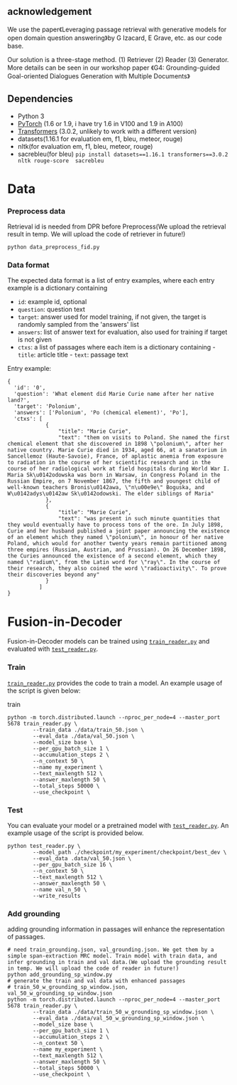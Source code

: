 ## acknowledgement
We use the paper《Leveraging passage retrieval with generative models for open domain question answering》by G Izacard, E Grave, etc. as our code base.

Our solution is a three-stage method. (1) Retriever (2) Reader (3) Generator. More details can be seen in our workshop paper 《G4: Grounding-guided Goal-oriented Dialogues Generation with Multiple Documents》

## Dependencies
- Python 3
- [PyTorch](http://pytorch.org/) (1.6 or 1.9, i have try 1.6 in V100 and 1.9 in A100)
- [Transformers](http://huggingface.co/transformers/) (3.0.2, unlikely to work with a different version)
- datasets(1.16.1 for evaluation em, f1, bleu, meteor, rouge)
- nltk(for evaluation em, f1, bleu, meteor, rouge)
- sacrebleu(for bleu)
`pip install datasets==1.16.1 transformers==3.0.2 nltk rouge-score  sacrebleu`


# Data
### Preprocess data

Retrieval id is needed from DPR before Preprocess(We upload the retrieval result in temp. We will upload the code of retriever in future!)
```shell
python data_preprocess_fid.py
```

### Data format

The expected data format is a list of entry examples, where each entry example is a dictionary containing
- `id`: example id, optional
- `question`: question text
- `target`: answer used for model training, if not given, the target is randomly sampled from the 'answers' list
- `answers`: list of answer text for evaluation, also used for training if target is not given
- `ctxs`: a list of passages where each item is a dictionary containing
        - `title`: article title
        - `text`: passage text

Entry example:
```
{
  'id': '0',
  'question': 'What element did Marie Curie name after her native land?',
  'target': 'Polonium',
  'answers': ['Polonium', 'Po (chemical element)', 'Po'],
  'ctxs': [
            {
                "title": "Marie Curie",
                "text": "them on visits to Poland. She named the first chemical element that she discovered in 1898 \"polonium\", after her native country. Marie Curie died in 1934, aged 66, at a sanatorium in Sancellemoz (Haute-Savoie), France, of aplastic anemia from exposure to radiation in the course of her scientific research and in the course of her radiological work at field hospitals during World War I. Maria Sk\u0142odowska was born in Warsaw, in Congress Poland in the Russian Empire, on 7 November 1867, the fifth and youngest child of well-known teachers Bronis\u0142awa, \"n\u00e9e\" Boguska, and W\u0142adys\u0142aw Sk\u0142odowski. The elder siblings of Maria"
            },
            {
                "title": "Marie Curie",
                "text": "was present in such minute quantities that they would eventually have to process tons of the ore. In July 1898, Curie and her husband published a joint paper announcing the existence of an element which they named \"polonium\", in honour of her native Poland, which would for another twenty years remain partitioned among three empires (Russian, Austrian, and Prussian). On 26 December 1898, the Curies announced the existence of a second element, which they named \"radium\", from the Latin word for \"ray\". In the course of their research, they also coined the word \"radioactivity\". To prove their discoveries beyond any"
            }
          ]
}
```

# Fusion-in-Decoder

Fusion-in-Decoder models can be trained using [`train_reader.py`](train_reader.py) and evaluated with [`test_reader.py`](test_reader.py).

### Train

[`train_reader.py`](train_reader.py) provides the code to train a model. An example usage of the script is given below:

train
```shell
python -m torch.distributed.launch --nproc_per_node=4 --master_port 5678 train_reader.py \
        --train_data ./data/train_50.json \
        --eval_data ./data/val_50.json \
        --model_size base \
        --per_gpu_batch_size 1 \
        --accumulation_steps 2 \
        --n_context 50 \
        --name my_experiment \
        --text_maxlength 512 \
        --answer_maxlength 50 \
        --total_steps 50000 \
        --use_checkpoint \
```

### Test

You can evaluate your model or a pretrained model with [`test_reader.py`](test_reader.py). An example usage of the script is provided below.

```shell
python test_reader.py \
        --model_path ./checkpoint/my_experiment/checkpoint/best_dev \
        --eval_data .data/val_50.json \
        --per_gpu_batch_size 16 \
        --n_context 50 \
        --text_maxlength 512 \
        --answer_maxlength 50 \
        --name val_n_50 \
        --write_results
```

### Add grounding

adding grounding information in passages will enhance the representation of passages.
```shell
# need train_grounding.json, val_grounding.json. We get them by a simple span-extraction MRC model. Train model with train data, and infer grounding in train and val data.(We upload the grounding result in temp. We will upload the code of reader in future!)
python add_grounding_sp_window.py
# generate the train and val data with enhanced passages
# train_50_w_grounding_sp_window.json, val_50_w_grounding_sp_window.json
python -m torch.distributed.launch --nproc_per_node=4 --master_port 5678 train_reader.py \
        --train_data ./data/train_50_w_grounding_sp_window.json \
        --eval_data ./data/val_50_w_grounding_sp_window.json \
        --model_size base \
        --per_gpu_batch_size 1 \
        --accumulation_steps 2 \
        --n_context 50 \
        --name my_experiment \
        --text_maxlength 512 \
        --answer_maxlength 50 \
        --total_steps 50000 \
        --use_checkpoint \
```
